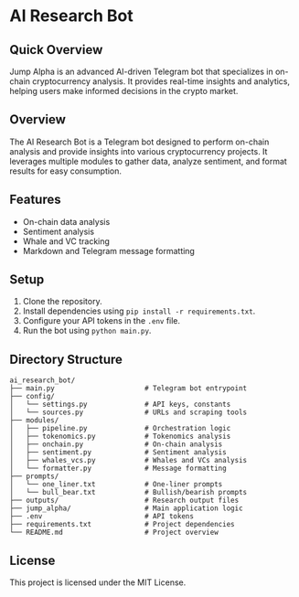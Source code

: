 # AI Research Bot

## Quick Overview
Jump Alpha is an advanced AI-driven Telegram bot that specializes in on-chain cryptocurrency analysis. It provides real-time insights and analytics, helping users make informed decisions in the crypto market.

## Overview
The AI Research Bot is a Telegram bot designed to perform on-chain analysis and provide insights into various cryptocurrency projects. It leverages multiple modules to gather data, analyze sentiment, and format results for easy consumption.

## Features
- On-chain data analysis
- Sentiment analysis
- Whale and VC tracking
- Markdown and Telegram message formatting

## Setup
1. Clone the repository.
2. Install dependencies using `pip install -r requirements.txt`.
3. Configure your API tokens in the `.env` file.
4. Run the bot using `python main.py`.

## Directory Structure
```
ai_research_bot/
├── main.py                      # Telegram bot entrypoint
├── config/
│   └── settings.py              # API keys, constants
│   └── sources.py               # URLs and scraping tools
├── modules/
│   ├── pipeline.py              # Orchestration logic
│   ├── tokenomics.py            # Tokenomics analysis
│   ├── onchain.py               # On-chain analysis
│   ├── sentiment.py             # Sentiment analysis
│   ├── whales_vcs.py            # Whales and VCs analysis
│   └── formatter.py             # Message formatting
├── prompts/
│   └── one_liner.txt            # One-liner prompts
│   └── bull_bear.txt            # Bullish/bearish prompts
├── outputs/                     # Research output files
├── jump_alpha/                  # Main application logic
├── .env                         # API tokens
├── requirements.txt             # Project dependencies
└── README.md                    # Project overview
```

## License
This project is licensed under the MIT License. 